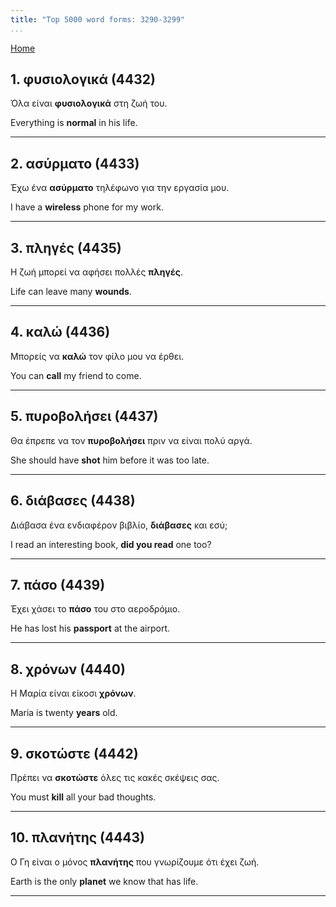 ```yaml
---
title: "Top 5000 word forms: 3290-3299"
...
```


[Home](./) 

## 1. φυσιολογικά (4432)

Όλα είναι **φυσιολογικά** στη ζωή του.  

Everything is **normal** in his life.

---

## 2. ασύρματο (4433)

Έχω ένα **ασύρματο** τηλέφωνο για την εργασία μου.  

I have a **wireless** phone for my work.

---

## 3. πληγές (4435)

Η ζωή μπορεί να αφήσει πολλές **πληγές**.  

Life can leave many **wounds**.

---

## 4. καλώ (4436)

Μπορείς να **καλώ** τον φίλο μου να έρθει.

You can **call** my friend to come.

---

## 5. πυροβολήσει (4437)

Θα έπρεπε να τον **πυροβολήσει** πριν να είναι πολύ αργά.  

She should have **shot** him before it was too late.

---

## 6. διάβασες (4438)

Διάβασα ένα ενδιαφέρον βιβλίο, **διάβασες** και εσύ;  

I read an interesting book, **did you read** one too?

---

## 7. πάσο (4439)

Έχει χάσει το **πάσο** του στο αεροδρόμιο.

He has lost his **passport** at the airport.

---

## 8. χρόνων (4440)

Η Μαρία είναι είκοσι **χρόνων**.

Maria is twenty **years** old.

---

## 9. σκοτώστε (4442)

Πρέπει να **σκοτώστε** όλες τις κακές σκέψεις σας.  

You must **kill** all your bad thoughts.

---

## 10. πλανήτης (4443)

Ο Γη είναι ο μόνος **πλανήτης** που γνωρίζουμε ότι έχει ζωή.  

Earth is the only **planet** we know that has life.

---

